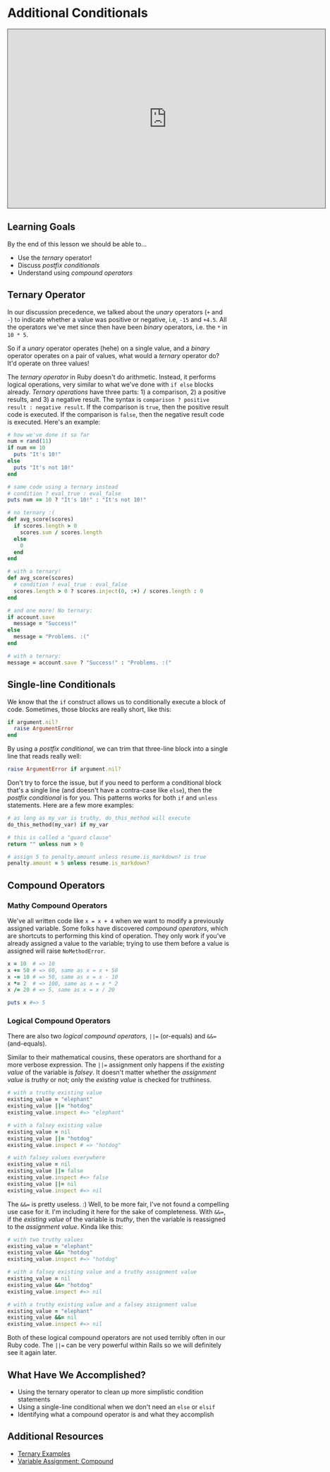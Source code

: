 # Additional Conditionals

<iframe src="https://adaacademy.hosted.panopto.com/Panopto/Pages/Embed.aspx?pid=b084473d-6185-4afe-8e25-ac2d00561c04&autoplay=false&offerviewer=true&showtitle=true&showbrand=false&start=0&interactivity=all" height="405" width="720" style="border: 1px solid #464646;" allowfullscreen allow="autoplay"></iframe>

## Learning Goals

By the end of this lesson we should be able to...

- Use the _ternary_ operator!
- Discuss _postfix conditionals_
- Understand using _compound operators_

## Ternary Operator

In our discussion precedence, we talked about the _unary_ operators (`+` and `-`) to indicate whether a value was positive or negative, i.e, `-15` and `+4.5`. All the operators we've met since then have been _binary_ operators, i.e. the `*` in `10 * 5`.

So if a _unary_ operator operates (hehe) on a single value, and a _binary_ operator operates on a pair of values, what would a _ternary_ operator do? It'd operate on three values!

The _ternary operator_ in Ruby doesn't do arithmetic. Instead, it performs logical operations, very similar to what we've done with `if else` blocks already. _Ternary operations_ have three parts: 1) a comparison, 2) a positive results, and 3) a negative result. The syntax is `comparison ? positive result : negative result`. If the comparison is `true`, then the positive result code is executed. If the comparison is `false`, then the negative result code is executed. Here's an example:

```ruby
# how we've done it so far
num = rand(11)
if num == 10
  puts "It's 10!"
else
  puts "It's not 10!"
end

# same code using a ternary instead
# condition ? eval_true : eval_false
puts num == 10 ? "It's 10!" : "It's not 10!"
```

```ruby
# no ternary :(
def avg_score(scores)
  if scores.length > 0
    scores.sum / scores.length
  else
    0
  end  
end

# with a ternary!
def avg_score(scores)
  # condition ? eval_true : eval_false
  scores.length > 0 ? scores.inject(0, :+) / scores.length : 0
end

# and one more! No ternary:
if account.save
  message = "Success!"
else
  message = "Problems. :("
end

# with a ternary:
message = account.save ? "Success!" : "Problems. :("
```

## Single-line Conditionals

We know that the `if` construct allows us to conditionally execute a block of code. Sometimes, those blocks are really short, like this:

```ruby
if argument.nil?
  raise ArgumentError
end
```

By using a _postfix conditional_, we can trim that three-line block into a single line that reads really well:

```ruby
raise ArgumentError if argument.nil?
```

Don't try to force the issue, but if you need to perform a conditional block that's a single line (and doesn't have a contra-case like `else`), then the _postfix conditional_ is for you. This patterns works for both `if` and `unless` statements. Here are a few more examples:

```ruby
# as long as my_var is truthy, do_this_method will execute
do_this_method(my_var) if my_var

# this is called a "guard clause"
return "" unless num > 0

# assign 5 to penalty.amount unless resume.is_markdown? is true
penalty.amount = 5 unless resume.is_markdown?
```

## Compound Operators

### Mathy Compound Operators

We've all written code like `x = x + 4` when we want to modify a previously assigned variable. Some folks have discovered _compound operators_, which are shortcuts to performing this kind of operation. They only work if you've already assigned a value to the variable; trying to use them before a value is assigned will raise `NoMethodError`.

```ruby
x = 10  # => 10
x += 50 # => 60, same as x = x + 50
x -= 10 # => 50, same as x = x - 10
x *= 2  # => 100, same as x = x * 2
x /= 20 # => 5, same as x = x / 20

puts x #=> 5
```

### Logical Compound Operators

There are also two _logical compound operators_, `||=` (or-equals) and `&&=` (and-equals).

Similar to their mathematical cousins, these operators are shorthand for a more verbose expression. The `||=` assignment only happens if the _existing value_ of the variable is _falsey_. It doesn't matter whether the _assignment value_ is _truthy_ or not; only the _existing value_ is checked for truthiness.

```ruby
# with a truthy existing value
existing_value = "elephant"
existing_value ||= "hotdog"
existing_value.inspect #=> "elephant"

# with a falsey existing value
existing_value = nil
existing_value ||= "hotdog"
existing_value.inspect # => "hotdog"

# with falsey values everywhere
existing_value = nil
existing_value ||= false
existing_value.inspect #=> false
existing_value ||= nil
existing_value.inspect #=> nil
```

The `&&=` is pretty useless. :) Well, to be more fair, I've not found a compelling use case for it. I'm including it here for the sake of completeness. With `&&=`, if the _existing value_ of the variable is _truthy_, then the variable is reassigned to the _assignment value_. Kinda like this:

```ruby
# with two truthy values
existing_value = "elephant"
existing_value &&= "hotdog"
existing_value.inspect #=> "hotdog"

# with a falsey existing value and a truthy assignment value
existing_value = nil
existing_value &&= "hotdog"
existing_value.inspect #=> nil

# with a truthy existing value and a falsey assignment value
existing_value = "elephant"
existing_value &&= nil
existing_value.inspect #=> nil
```

Both of these logical compound operators are not used terribly often in our Ruby code. The `||=` can be very powerful within Rails so we will definitely see it again later.

## What Have We Accomplished?

- Using the ternary operator to clean up more simplistic condition statements
- Using a single-line conditional when we don't need an `else` or `elsif`
- Identifying what a compound operator is and what they accomplish


## Additional Resources

- [Ternary Examples](https://alvinalexander.com/blog/post/ruby/examples-ruby-ternary-operator-true-false-syntax)
- [Variable Assignment: Compound](https://en.wikibooks.org/wiki/Ruby_Programming/Syntax/Operators#Assignment  )
